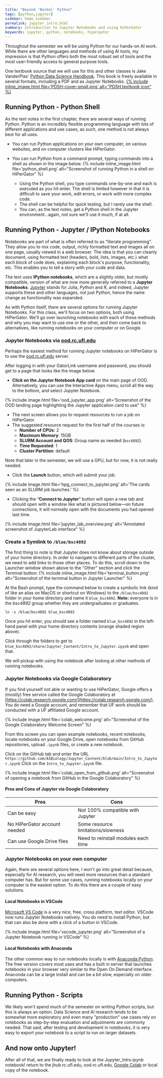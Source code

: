 ```yaml
---
title: "Beyond 'Normal' Python"
tags: [python,jupyter]
sidebar: home_sidebar
permalink: jupyter_intro.html
summary: Introduction to Jupyter Notebooks and using HiPerGator
keywords: jupyter, python, notebooks, hipergator
---
```


Throughout the semester we will be using Python for our hands-on AI work. While there are other languages and methods of using AI tools, my impression is that Python offers both the most robust set of tools and the most user-friendly access to general purpose tools.

One textbook source that we will use for this and other classes is Jake VanderPlas' [Python Data Science Handbook](https://github.com/jakevdp/PythonDataScienceHandbook). This book is freely available in several formats, including a PDF and as Jupyter Notebooks. [{% include inline_image.html file='PDSH-cover-small.png' alt="PDSH textbook icon" %}](https://github.com/jakevdp/PythonDataScienceHandbook)

## Running Python - Python Shell

As the text notes in the first chapter, there are several ways of running Python. Python is an incredibly flexible programming language with lots of different applications and use cases, as such, one method is not always best for all uses.

* You can run Python applications on your own computer, on various websites, and on computer clusters like HiPerGator.
* You can run Python from a command prompt, typing commands into a shell as shown in the image below. {% include inline_image.html file='python_shell.png' alt="Screenshot of running Python in a shell on HiPerGator" %}

  * Using the Python shell, you type commands one-by-one and each is executed as you hit enter. The shell is limited however in that it is difficult to save your work, edit errors, or work with more complex code.
  * The shell can be helpful for quick testing, but I rarely use the shell.
  * You can, as the text notes, get a Python shell in the Jupyter environment...again, not sure we'll use it much, if at all.

## Running Python - Jupyter / IPython Notebooks

Notebooks are part of what is often referred to as "literate programming". They allow you to mix code, output, richly formatted text and images all on one page, usually viewed in a web browser. The idea is that you can cleanly document, using formatted text (headers, bold, lists, images, etc.) what each block of code does, explaining each block's purpose, functionality, etc. This enables you to tell a story with your code and data.

The text uses **IPython notebooks**, which are a slightly older, but mostly compatible, version of what are now more generally referred to a **Jupyter Notebooks**. [Jupyter](https://jupyter.org/) stands for *Ju*lia, *Py*thon and *R*, and indeed, Jupyter supports these and other languages, not just Python, hence the name change as functionality was expanded.

As with Python itself, there are several options for running Jupyter Notebooks. For this class, we'll focus on two options, both using HiPerGator. We'll go over launching notebooks with each of these methods and why you may want to use one or the other, and then come back to alternatives, like running notebooks on your computer or on Google.

### Jupyter Notebooks via [ood.rc.ufl.edu](https://ood.rc.ufl.edu/)

Perhaps the easiest method for running Jupyter notebooks on HiPerGator is to use the [ood.rc.ufl.edu](https://ood.rc.ufl.edu/) server.

After logging in with your GatorLink username and password, you should get to a page that looks like the image below.

* **Click on the Jupyter Notebook App card** on the main page of OOD. Alternatively, you can use the Interactive Apps menu, scroll all the way to the bottom, and select Jupyter Notebook.

{% include image.html file='ood_jupyter_app.png' alt='Screenshot of the OOD landing page highlighting the Jupyter application card to use" %}

* The next screen allows you to request resources to run a job on HiPerGator.
* The suggested resource request for the first half of the courses is:
   * **Number of CPUs**: 2
   * **Maximum Memory**: 15GB
   * **SLURM Account and QOS**: Group name as needed (`bsc4892`).
   * **Time Requested**: 1
   * **Cluster Partition**: default

Note that later in the semester, we will use a GPU, but for now, it is not really needed.

* Click the **Launch** button, which will submit your job.

{% include image.html file='hpg_connect_to_jupyter.png' alt='The cards seen as an SLURM job launches.' %}

* Clicking the “**Connect to Jupyter**” button will open a new tab and should open with a window like what is pictured below—on future connections, it will normally open with the documents you had opened last time.

{% include image.html file='jupyter_lab_overview.png' alt="Annotated screenshot of JupyterLab interface" %}

### Create a Symlink to `/blue/bsc4892`

The first thing to note is that Jupyter does not know about storage outside of your home directory. In order to navigate to different parts of the cluster, we need to add links to those other places. To do this, scroll down in the Launcher window shown above to the "Other" section and click the Terminal button: {% include inline_image.html file='terminal_button.png' alt="Screenshot of the terminal button in Jupyter Launcher" %}

At the Bash prompt, type the command below to create a symbolic link (kind of like an alias on MacOS or shortcut on Windows) to the `/blue/bsc4892` folder in your home directory and name it `blue_bsc4892`. **Note:** everyone is in the *bsc4892* group whether they are undergraduates or graduates.

 `ln -s /blue/bsc4892 blue_bsc4892`

Once you hit enter, you should see a folder named `blue_bsc4892` in the left-hand panel with your home directory contents (orange shaded region above).

Click through the folders to get to `blue_bsc4892/share/Jupyter_Content/Intro_to_Jupyter.ipynb` and open that.

We will pickup with using the notebook after looking at other methods of running notebooks.


### Jupyter Notebooks via Google Colaboratory

If you find yourself not able or wanting to use HiPerGator, Google offers a (mostly) free service called the Google Colaboratory at [https://colab.research.google.com/](https://colab.research.google.com/). You do need a Google account, and remember that UF work should be conducted with a UF affiliated Google account. 

{% include image.html file='colab_welcome.png' alt="Screenshot of the Google Colaboratory Welcome Screen" %}

From this screen you can open example notebooks, recent notebooks, locate notebooks on your Google Drive, open notebooks from GitHub repositories, upload `.ipynb` files, or create a new notebook.

Click on the GitHub tab and enter the URL `https://github.com/AIBiology/Jupyter_Content/blob/main/Intro_to_Jupyter.ipynb` Click on the `Intro_to_Jupyter.ipynb` file.

{% include image.html file='colab_open_from_github.png' alt="Screenshot of opening a notebook from GitHub in the Google Colaboratory" %}

#### Pros and Cons of Jupyter via Google Colaboratory

Pros | Cons |
-----|------|
Can be easy | Not 100% compatible with Jupyter
No HiPerGator account needed | Some resource limitations/slowness
Can use Google Drive files | Need to reinstall modules each time

### Jupyter Notebooks on your own computer

Again, there are several options here, I won't go into great detail because, especially for AI research, you will need more resources than a standard computer has. But for some use cases, running notebooks locally on your computer is the easiest option. To do this there are a couple of easy solutions.

#### Local Notebooks in VSCode

[Microsoft VS Code](https://code.visualstudio.com/) is a very nice, free, cross platform, text editor. VSCode now runs Jupyter Notebooks natively. You do need to install Python, but that can also be done with a click of a button in VSCode.

{% include image.html file='vscode_jupyter.png' alt="Screenshot of a Jupyter Notebook running in VSCode" %}

#### Local Notebooks with Anaconda

The other common way to run notebooks locally is with [Anaconda Python](https://www.anaconda.com/products/individual). The free version covers most uses and has a built in server that launches notebooks in your browser very similar to the Open On Demand interface. Anaconda can be a large install and can be a bit slow, especially on older computers.

## Running Python - Scripts

We likely won't spend much of the semester on writing Python scripts, but this is always an option. Data Science and AI research tends to be somewhat more exploratory and even many "production" use cases rely on notebooks as step-by-step evaluation and adjustments are commonly needed. That said, after testing and development in notebooks, it is very easy to export your notebook to a script to run on larger datasets.

## And now onto Jupyter!

After all of that, we are finally ready to look at the Jupyter_Intro.ipynb notebook! return to the jhub.rc.ufl.edu, ood.rc.ufl.edu, [Google Colab](https://colab.research.google.com/github/AIBiology/Jupyter_Content/blob/main/Intro_to_Jupyter.ipynb) or local copy of the notebook.

